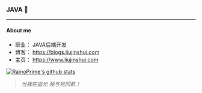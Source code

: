 ### JAVA 👋

***

#### About me

  * 职业： JAVA后端开发
  * 博客： https://blogs.liujinshui.com
  * 主页： https://www.liujinshui.com

[![RainoPrime's github stats](https://github-readme-stats.vercel.app/api?username=rainoprime)](https://github.com/anuraghazra/github-readme-stats)

> *当我在追光 我与光同航！*
